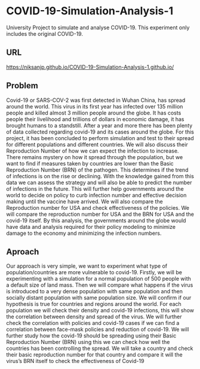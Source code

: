# COVID-19-Simulation-Analysis-1

University Project to simulate and analyse COVID-19.
This experiment only includes the original COVID-19.

## URL
https://niksanjp.github.io/COVID-19-Simulation-Analysis-1.github.io/

## Problem
Covid-19 or SARS-COV-2 was first detected in Wuhan China, has spread around the world. This virus in its first 
year has infected over 135 million people and killed almost 3 million people around the globe. It has costs 
people their livelihood and trillions of dollars in economic damage, it has brought humans to a standstill. After 
a year and more there has been plenty of data collected regarding covid-19 and its cases around the globe. For 
this project, it has been concluded to perform simulation and test to their spread for different populations and 
different countries. We will also discuss their Reproduction Number of how we can expect the infection to 
increase.
There remains mystery on how it spread through the population, but we want to find if measures taken by
countries are lower than the Basic Reproduction Number (BRN) of the pathogen. This determines if the trend 
of infections is on the rise or declining. With the knowledge gained from this data we can assess the strategy 
and will also be able to predict the number of infections in the future. This will further help governments 
around the world to decide on policy to curb infection number and effective decision making until the vaccine 
have arrived. We will also compare the Reproduction number for USA and check effectiveness of the policies. 
We will compare the reproduction number for USA and the BRN for USA and the covid-19 itself.
By this analysis, the governments around the globe would have data and analysis required for their policy 
modeling to minimize damage to the economy and minimizing the infection numbers.


## Aproach
Our approach is very simple, we want to experiment what type of population/countries are more vulnerable to 
covid-19. Firstly, we will be experimenting with a simulation for a normal population of 500 people with a 
default size of land mass. Then we will compare what happens if the virus is introduced to a very dense 
population with same population and then socially distant population with same population size.
We will confirm if our hypothesis is true for countries and regions around the world. For each population we 
will check their density and covid-19 infections, this will show the correlation between density and spread of 
the virus. We will further check the correlation with policies and covid-19 cases if we can find a correlation 
between face-mask policies and reduction of covid-19.
We will further study how the covid-19 should be spreading using their Basic Reproduction Number (BRN)
using this we can check how well the countries has been controlling the spread. We will take a country and 
check their basic reproduction number for that country and compare it will the virus’s BRN itself to check the 
effectiveness of Covid-19
